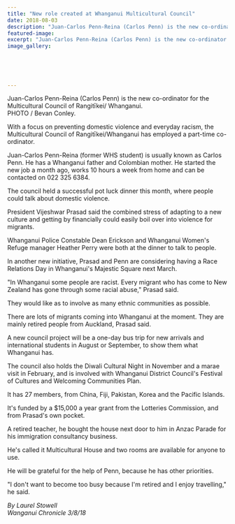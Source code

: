 ```yaml
---
title: "New role created at Whanganui Multicultural Council"
date: 2018-08-03
description: "Juan-Carlos Penn-Reina (Carlos Penn) is the new co-ordinator for the Multicultural Council of Rangitīkei/ Whanganui..."
featured-image: 
excerpt: "Juan-Carlos Penn-Reina (Carlos Penn) is the new co-ordinator for the Multicultural Council of Rangitīkei/Whanganui."
image_gallery:
    
    
    
    
    
---
```


<p><span>Juan-Carlos Penn-Reina (Carlos Penn) is the new co-ordinator for the Multicultural Council of Rangitīkei/ Whanganui.</span><br />PHOTO /&nbsp;<span>Bevan Conley.</span></p>
<p class="element element-paragraph">With a focus on preventing domestic violence and everyday racism, the Multicultural Council of Rangitīkei/Whanganui has employed a part-time co-ordinator.</p>
<p class="element element-paragraph">Juan-Carlos Penn-Reina (former WHS student) is usually known as Carlos Penn. He has a Whanganui father and Colombian mother. He started the new job a month ago, works 10 hours a week from home and can be contacted on 022 325 6384.</p>
<p class="element element-paragraph">The council held a successful pot luck dinner this month, where people could talk about domestic violence.</p>
<p class="element element-paragraph">President Vijeshwar Prasad said the combined stress of adapting to a new culture and getting by financially could easily boil over into violence for migrants.</p>
<p class="element element-paragraph">Whanganui Police Constable Dean Erickson and Whanganui Women's Refuge manager Heather Perry were both at the dinner to talk to people.</p>
<p class="element element-paragraph">In another new initiative, Prasad and Penn are considering having a Race Relations Day in Whanganui's Majestic Square next March.</p>
<p class="element element-paragraph">"In Whanganui some people are racist. Every migrant who has come to New Zealand has gone through some racial abuse," Prasad said.</p>
<p class="element element-paragraph">They would like as to involve as many ethnic communities as possible.</p>
<p class="element element-paragraph">There are lots of migrants coming into Whanganui at the moment. They are mainly retired people from Auckland, Prasad said.</p>
<p class="element element-paragraph"><span>A new council project will be a one-day bus trip for new arrivals and international students in August or September, to show them what Whanganui has.</span></p>
<p class="element element-paragraph">The council also holds the Diwali Cultural Night in November and a marae visit in February, and is involved with Whanganui District Council's Festival of Cultures and Welcoming Communities Plan.</p>
<p class="element element-paragraph">It has 27 members, from China, Fiji, Pakistan, Korea and the Pacific Islands.</p>
<p class="element element-paragraph">It's funded by a $15,000 a year grant from the Lotteries Commission, and from Prasad's own pocket.</p>
<p class="element element-paragraph">A retired teacher, he bought the house next door to him in Anzac Parade for his immigration consultancy business.</p>
<p class="element element-paragraph">He's called it Multicultural House and two rooms are available for anyone to use.</p>
<p class="element element-paragraph">He will be grateful for the help of Penn, because he has other priorities.</p>
<p class="element element-paragraph"><span>"I don't want to become too busy because I'm retired and I enjoy travelling," he said.</span></p>
<p class="element element-paragraph"><em>By Laurel Stowell</em><br /><em>Wanganui Chronicle 3/8/18</em></p>

